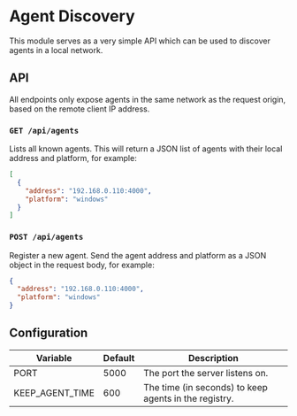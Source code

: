 # Agent Discovery

This module serves as a very simple API which can be used to discover agents in a local network.

## API

All endpoints only expose agents in the same network as the request origin, based on the remote client IP address.

### `GET /api/agents`

Lists all known agents. This will return a JSON list of agents with their local address and platform, for example:

```json
[
  {
    "address": "192.168.0.110:4000",
    "platform": "windows"
  }
]
```

### `POST /api/agents`

Register a new agent. Send the agent address and platform as a JSON object in the request body, for example:

```json
{
  "address": "192.168.0.110:4000",
  "platform": "windows"
}
```

## Configuration

| Variable        | Default | Description |
|-----------------|---------|-------------|
| PORT            | 5000    | The port the server listens on.
| KEEP_AGENT_TIME | 600     | The time (in seconds) to keep agents in the registry. 
